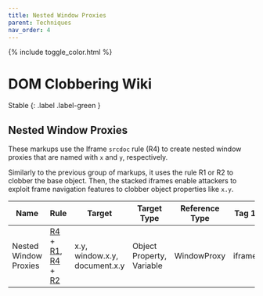 ```yaml
---
title: Nested Window Proxies
parent: Techniques
nav_order: 4
---
```


{% include toggle_color.html %}

# DOM Clobbering Wiki

Stable
{: .label .label-green }


## Nested Window Proxies

These markups use the Iframe `srcdoc` rule (R4) to create nested window proxies that are named with `x` and `y`, respectively. 

Similarly to the previous group of markups, it uses the rule R1 or R2 to clobber the base object.
Then, the stacked iframes enable attackers to exploit frame navigation features to clobber object properties like `x.y`.

| Name                  	| Rule                                                                                                                                                                                                                                          	| Target                        	| Target Type               	| Reference Type 	| Tag 1  	| Tag 2  	| Attribute 1 	| Attribute 2 	| Relation 	| Total 	|
|-----------------------	|-----------------------------------------------------------------------------------------------------------------------------------------------------------------------------------------------------------------------------------------------	|-------------------------------	|---------------------------	|----------------	|--------	|--------	|-------------	|-------------	|----------	|-------	|
| Nested Window Proxies 	| [R4](https://html.spec.whatwg.org/multipage/iframe-embed-object.html#the-iframe-element) + [R1](windowNamedAccess.md), [R4](https://html.spec.whatwg.org/multipage/iframe-embed-object.html#the-iframe-element) + [R2](domTreeAccessors.md) 	| x.y, window.x.y, document.x.y 	| Object Property, Variable 	| WindowProxy    	| iframe 	| iframe 	| name=x      	| name=y      	| srcdoc   	| 1     	|



